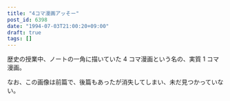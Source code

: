 ```yaml
---
title: "4コマ漫画アッそー"
post_id: 6398
date: "1994-07-03T21:00:20+09:00"
draft: true
tags: []
---
```



歴史の授業中、ノートの一角に描いていた 4 コマ漫画という名の、実質 1 コマ漫画。

なお、この画像は前篇で、後篇もあったが消失してしまい、未だ見つかっていない。
